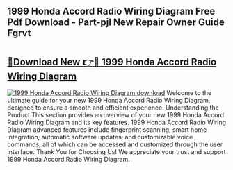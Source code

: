 ## 1999 Honda Accord Radio Wiring Diagram Free Pdf Download - Part-pjI New Repair Owner Guide Fgrvt

# <h2><a href="http://dfrvad.blite.top/?on=1999+Honda+Accord+Radio+Wiring+Diagram">🔗Download New 👉🔴 1999 Honda Accord Radio Wiring Diagram</a></h2>

[![1999 Honda Accord Radio Wiring Diagram download](https://i.imgur.com/lujVjoI.png)](http://dfrvad.blite.top/?on=1999+Honda+Accord+Radio+Wiring+Diagram)
Welcome to the ultimate guide for your new 1999 Honda Accord Radio Wiring Diagram, designed to ensure a smooth and efficient experience. Understanding the Product This section provides an overview of your new 1999 Honda Accord Radio Wiring Diagram and its key features. 1999 Honda Accord Radio Wiring Diagram advanced features include fingerprint scanning, smart home integration, automatic software updates, and customizable voice commands, all of which can be accessed and customized through the user interface. Thank You for Choosing Us! We appreciate your trust and support 1999 Honda Accord Radio Wiring Diagram.
